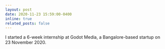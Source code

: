 ```yaml
---
layout: post
date: 2020-11-23 15:59:00-0400
inline: true
related_posts: false
---
```


I started a 6-week internship at Godot Media, a Bangalore-based startup on 23 November 2020.
